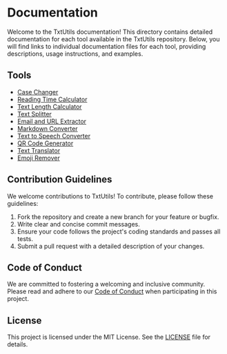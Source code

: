 # Documentation

Welcome to the TxtUtils documentation! This directory contains detailed documentation for each tool available in the TxtUtils repository. Below, you will find links to individual documentation files for each tool, providing descriptions, usage instructions, and examples.

## Tools

- [Case Changer](case-changer.md)
- [Reading Time Calculator](reading-time-calc.md)
- [Text Length Calculator](text-length-calc.md)
- [Text Splitter](text-splitter.md)
- [Email and URL Extractor](extractor.md)
- [Markdown Converter](markdown-to-text.md)
- [Text to Speech Converter](tts.md)
- [QR Code Generator](qr-generator.md)
- [Text Translator](trans.md)
- [Emoji Remover](emoji-remover.md)

## Contribution Guidelines

We welcome contributions to TxtUtils! To contribute, please follow these guidelines:

1. Fork the repository and create a new branch for your feature or bugfix.
2. Write clear and concise commit messages.
3. Ensure your code follows the project's coding standards and passes all tests.
4. Submit a pull request with a detailed description of your changes.

## Code of Conduct

We are committed to fostering a welcoming and inclusive community. Please read and adhere to our [Code of Conduct](CODE_OF_CONDUCT.md) when participating in this project.

## License

This project is licensed under the MIT License. See the [LICENSE](LICENSE) file for details.

